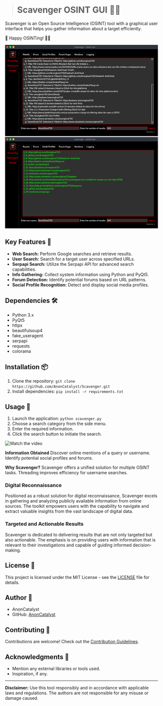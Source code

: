 ># Scavenger OSINT GUI 🕵️‍♂️

Scavenger is an Open Source Intelligence (OSINT) tool with a graphical user interface that helps you gather information about a target efficiently.

🚀 Happy OSINTing! 🕵️‍♂️

<img src="img/screenshot.png" alt="Scavenger GUI Project - screenshot" width="550" height="300"/>
<img src="img/screenshot2.png" alt="Scavenger GUI Project - screenshot" width="550" height="300"/>


## Key Features 🚀

- **Web Search:** Perform Google searches and retrieve results.
- **User Search:** Search for a target user across specified URLs.
- **Serpapi Search:** Utilize the Serpapi API for advanced search capabilities.
- **Info Gathering:** Collect system information using Python and PyQt5.
- **Forum Detection:** Identify potential forums based on URL patterns.
- **Social Profile Recognition:** Detect and display social media profiles.

## Dependencies 🛠️

- Python 3.x
- PyQt5
- httpx
- beautifulsoup4
- fake_useragent
- serpapi
- requests
- colorama

## Installation 📦

1. Clone the repository: `git clone https://github.com/AnonCatalyst/Scavenger.git`
2. Install dependencies: `pip install -r requirements.txt`

## Usage 🚨

1. Launch the application: `python scavenger.py`
2. Choose a search category from the side menu.
3. Enter the required information.
4. Click the search button to initiate the search.

![Watch the video](img/video.gif)

**Information Obtained**
    Discover online mentions of a query or username.
    Identify potential social profiles and forums.

**Why Scavenger?**
    Scavenger offers a unified solution for multiple OSINT tasks.
    Threading improves efficiency for username searches.
    
### Digital Reconnaissance
Positioned as a robust solution for digital reconnaissance, Scavenger excels in gathering and analyzing publicly available information from online sources. The toolkit empowers users with the capability to navigate and extract valuable insights from the vast landscape of digital data.

### Targeted and Actionable Results
Scavenger is dedicated to delivering results that are not only targeted but also actionable. The emphasis is on providing users with information that is relevant to their investigations and capable of guiding informed decision-making.


## License 📄

This project is licensed under the MIT License - see the [LICENSE](LICENSE) file for details.

## Author 👤

- AnonCatalyst
- GitHub: [AnonCatalyst](https://github.com/AnonCatalyst)

## Contributing 🤝

Contributions are welcome! Check out the [Contribution Guidelines](CONTRIBUTING.md).

## Acknowledgments 🙏

- Mention any external libraries or tools used.
- Inspiration, if any.

---
**Disclaimer:** Use this tool responsibly and in accordance with applicable laws and regulations. The authors are not responsible for any misuse or damage caused.



